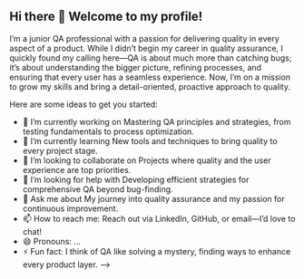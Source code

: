 ## Hi there 👋 Welcome to my profile!
I’m a junior QA professional with a passion for delivering quality in every aspect of a product. While I didn’t begin my career in quality assurance, I quickly found my calling here—QA is about much more than catching bugs; it’s about understanding the bigger picture, refining processes, and ensuring that every user has a seamless experience. Now, I’m on a mission to grow my skills and bring a detail-oriented, proactive approach to quality.

Here are some ideas to get you started:

- 🔭 I’m currently working on Mastering QA principles and strategies, from testing fundamentals to process optimization.
- 🌱 I’m currently learning New tools and techniques to bring quality to every project stage.
- 👯 I’m looking to collaborate on Projects where quality and the user experience are top priorities.
- 🤔 I’m looking for help with Developing efficient strategies for comprehensive QA beyond bug-finding.
- 💬 Ask me about My journey into quality assurance and my passion for continuous improvement.
- 📫 How to reach me: Reach out via LinkedIn, GitHub, or email—I’d love to chat!
- 😄 Pronouns: ...
- ⚡ Fun fact: I think of QA like solving a mystery, finding ways to enhance every product layer.
-->
